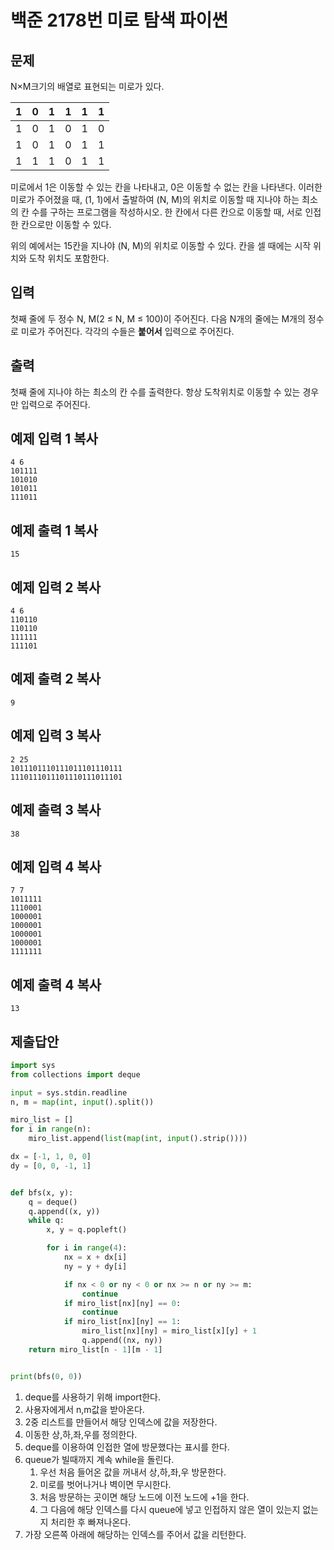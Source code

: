 # 백준 2178번 미로 탐색 파이썬 

## 문제

N×M크기의 배열로 표현되는 미로가 있다.

| 1    | 0    | 1    | 1    | 1    | 1    |
| ---- | ---- | ---- | ---- | ---- | ---- |
| 1    | 0    | 1    | 0    | 1    | 0    |
| 1    | 0    | 1    | 0    | 1    | 1    |
| 1    | 1    | 1    | 0    | 1    | 1    |

미로에서 1은 이동할 수 있는 칸을 나타내고, 0은 이동할 수 없는 칸을 나타낸다. 이러한 미로가 주어졌을 때, (1, 1)에서 출발하여 (N, M)의 위치로 이동할 때 지나야 하는 최소의 칸 수를 구하는 프로그램을 작성하시오. 한 칸에서 다른 칸으로 이동할 때, 서로 인접한 칸으로만 이동할 수 있다.

위의 예에서는 15칸을 지나야 (N, M)의 위치로 이동할 수 있다. 칸을 셀 때에는 시작 위치와 도착 위치도 포함한다.

## 입력

첫째 줄에 두 정수 N, M(2 ≤ N, M ≤ 100)이 주어진다. 다음 N개의 줄에는 M개의 정수로 미로가 주어진다. 각각의 수들은 **붙어서** 입력으로 주어진다.

## 출력

첫째 줄에 지나야 하는 최소의 칸 수를 출력한다. 항상 도착위치로 이동할 수 있는 경우만 입력으로 주어진다.

## 예제 입력 1 복사

```
4 6
101111
101010
101011
111011
```

## 예제 출력 1 복사

```
15
```

## 예제 입력 2 복사

```
4 6
110110
110110
111111
111101
```

## 예제 출력 2 복사

```
9
```

## 예제 입력 3 복사

```
2 25
1011101110111011101110111
1110111011101110111011101
```

## 예제 출력 3 복사

```
38
```

## 예제 입력 4 복사

```
7 7
1011111
1110001
1000001
1000001
1000001
1000001
1111111
```

## 예제 출력 4 복사

```
13
```

## 제출답안

```python
import sys
from collections import deque

input = sys.stdin.readline
n, m = map(int, input().split())

miro_list = []
for i in range(n):
    miro_list.append(list(map(int, input().strip())))

dx = [-1, 1, 0, 0]
dy = [0, 0, -1, 1]


def bfs(x, y):
    q = deque()
    q.append((x, y))
    while q:
        x, y = q.popleft()

        for i in range(4):
            nx = x + dx[i]
            ny = y + dy[i]

            if nx < 0 or ny < 0 or nx >= n or ny >= m:
                continue
            if miro_list[nx][ny] == 0:
                continue
            if miro_list[nx][ny] == 1:
                miro_list[nx][ny] = miro_list[x][y] + 1
                q.append((nx, ny))
    return miro_list[n - 1][m - 1]


print(bfs(0, 0))

```

1. deque를 사용하기 위해 import한다.
2. 사용자에게서 n,m값을 받아온다.
3. 2중 리스트를 만들어서 해당 인덱스에 값을 저장한다.
4. 이동한 상,하,좌,우를 정의한다.
5. deque를 이용하여 인접한 열에 방문했다는 표시를 한다.
6. queue가 빌때까지 계속 while을 돌린다.
   1. 우선 처음 들어온 값을 꺼내서 상,하,좌,우 방문한다.
   2. 미로를 벗어나거나 벽이면 무시한다.
   3. 처음 방문하는 곳이면 해당 노드에 이전 노드에 +1을 한다.
   4. 그 다음에 해당 인덱스를 다시 queue에 넣고 인접하지 않은 열이 있는지 없는지 처리한 후 빠져나온다.
7. 가장 오른쪽 아래에 해당하는 인덱스를 주어서 값을 리턴한다.